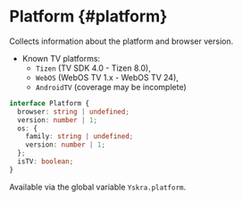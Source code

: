 # Platform {#platform}

Collects information about the platform and browser version.

- Known TV platforms:
  * `Tizen` (TV SDK 4.0 - Tizen 8.0),
  * `WebOS` (WebOS TV 1.x - WebOS TV 24),
  * `AndroidTV` (coverage may be incomplete)

```ts
interface Platform {
  browser: string | undefined;
  version: number | 1;
  os: {
    family: string | undefined;
    version: number | 1;
  };
  isTV: boolean;
}
```

Available via the global variable `Yskra.platform`.
